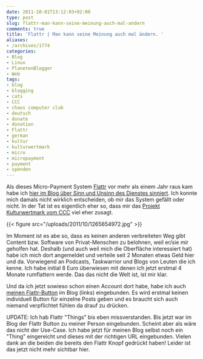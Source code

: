 ```yaml
---
date: 2011-10-01T13:12:03+02:00
type: post
slug: flattr-man-kann-seine-meinung-auch-mal-andern
comments: true
title: 'Flattr | Man kann seine Meinung auch mal ändern. '
aliases:
- /archives/1774
categories:
- Blog
- Linux
- PlanetenBlogger
- Web
tags:
- blog
- blogging
- cats
- CCC
- chaos computer club
- deutsch
- donate
- donation
- Flattr
- german
- kultur
- kulturwertmark
- micro
- micropayment
- payment
- spenden
---
```


Als dieses Micro-Payment System [Flattr](http://flattr.com) vor mehr als einem Jahr raus kam habe ich [hier im Blog über Sinn und Unsinn des Dienstes sinniert](/archives/1024). Ich konnte mich damals nicht wirklich entscheiden, ob mir das System gefällt oder nicht. In der Tat ist es eigentlich eher so, dass mir das [Projekt Kulturwertmark vom CCC](http://www.ccc.de/de/updates/2011/kulturwertmark) viel eher zusagt.

{{< figure src="/uploads/2011/10/1265654972.jpg" >}}

Im Moment ist es abe so, dass es keinen anderen verbreiteten Weg gibt Content bzw. Software von Privat-Menschen zu belohnen, weil er/sie mir geholfen hat. Deshalb (und auch weil mich die Oberfläche interessiert hat) habe ich mich dort angemeldet und verteile seit 2 Monaten etwas Geld hier und da. Vorwiegend an Podcasts, Taskwarrior und Blogs von Leuten die ich kenne. Ich habe initial 8 Euro überwiesen mit denen ich jetzt erstmal 4 Monate rumflattern werde. Das das nicht die Welt ist, ist mir klar.

Und da ich jetzt sowieso schon einen Account dort habe, habe ich auch [meinen Flattr-Button](https://flattr.com/profile/noqqe) im Blog (links) eingebunden. Es wird erstmal keinen individuell Button für einzelne Posts geben und es braucht sich auch niemand verpflichtet fühlen da drauf zu drücken.

UPDATE:
Ich hab Flattr "Things" bis eben missverstanden. Bis jetzt war im Blog der Flattr Button zu meiner Person eingebunden. Scheint aber als wäre das nicht der Use-Case. Ich habe jetzt für meinen Blog selbst noch ein "Thing" eingereicht und dieses mit der richtigen URL eingebunden. Vielen dank an die beiden die bereits den Flattr Knopf gedrückt haben! Leider ist das jetzt nicht mehr sichtbar hier.
